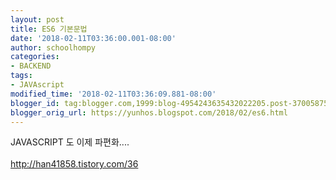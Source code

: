 ```yaml
---
layout: post
title: ES6 기본문법
date: '2018-02-11T03:36:00.001-08:00'
author: schoolhompy
categories:
- BACKEND
tags:
- JAVAscript
modified_time: '2018-02-11T03:36:09.881-08:00'
blogger_id: tag:blogger.com,1999:blog-4954243635432022205.post-3700587562337478485
blogger_orig_url: https://yunhos.blogspot.com/2018/02/es6.html
---
```


JAVASCRIPT 도 이제 파편화....<br /><br />http://han41858.tistory.com/36